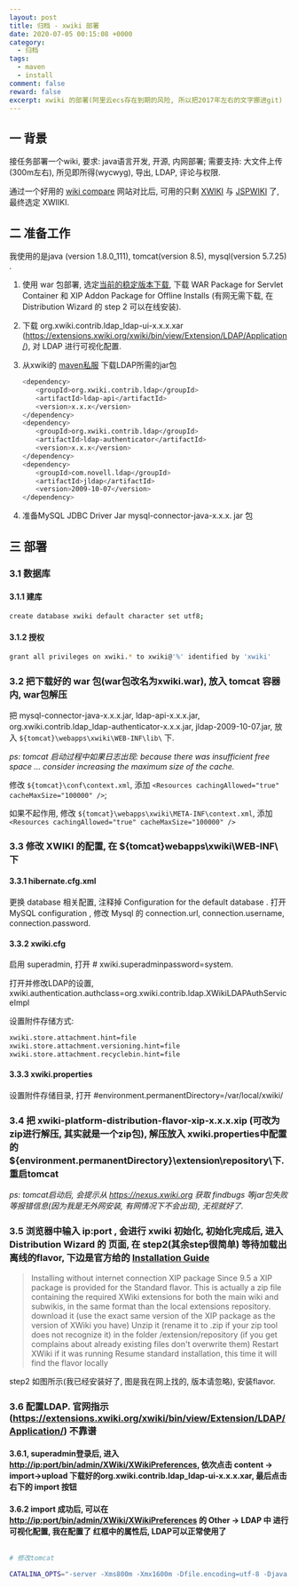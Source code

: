 ```yaml
---
layout: post
title: 归档 - xwiki 部署
date: 2020-07-05 00:15:08 +0000
category:
  - 归档
tags:
  - maven
  - install
comment: false
reward: false
excerpt: xwiki 的部署(阿里云ecs存在到期的风险, 所以把2017年左右的文字挪进git) 
---
```


## 一 背景

接任务部署一个wiki, 要求: java语言开发, 开源, 内网部署; 需要支持: 大文件上传(300m左右), 所见即所得(wycwyg), 导出, LDAP, 评论与权限.

通过一个好用的 [wiki compare](https://www.wikimatrix.org/) 网站对比后, 可用的只剩 [XWIKI](https://www.xwiki.org/xwiki/bin/view/Main/WebHome) 与 [JSPWIKI](https://jspwiki.apache.org/) 了, 最终选定 XWIIKI.

## 二 准备工作

我使用的是java (version 1.8.0_111), tomcat(version 8.5), mysql(version 5.7.25) .

1. 使用 war 包部署, 选定[当前的稳定版本下载](https://www.xwiki.org/xwiki/bin/view/Download/), 下载 WAR Package for Servlet Container 和 XIP Addon Package for Offline Installs (有网无需下载, 在  Distribution Wizard 的 step 2 可以在线安装).

2. 下载 org.xwiki.contrib.ldap_ldap-ui-x.x.x.xar (<https://extensions.xwiki.org/xwiki/bin/view/Extension/LDAP/Application/>), 对 LDAP 进行可视化配置.

3. 从xwiki的 [maven私服](https://nexus.xwiki.org/nexus) 下载LDAP所需的jar包

    ``` sh
    <dependency>
    　　<groupId>org.xwiki.contrib.ldap</groupId>
    　　<artifactId>ldap-api</artifactId>
    　　<version>x.x.x</version>
    </dependency>
    <dependency>
    　　<groupId>org.xwiki.contrib.ldap</groupId>
    　　<artifactId>ldap-authenticator</artifactId>
    　　<version>x.x.x</version>
    </dependency>
    <dependency>
    　　<groupId>com.novell.ldap</groupId>
    　　<artifactId>jldap</artifactId>
    　　<version>2009-10-07</version>
    </dependency>
    ```

4. 准备MySQL JDBC Driver Jar mysql-connector-java-x.x.x. jar 包

## 三 部署

### 3.1 数据库

#### 3.1.1 建库

  ``` sh
  create database xwiki default character set utf8;
  ```

#### 3.1.2 授权

  ``` sh
  grant all privileges on xwiki.* to xwiki@'%' identified by 'xwiki'
  ```

### 3.2 把下载好的 war 包(war包改名为xwiki.war), 放入 tomcat 容器内, war包解压

把 mysql-connector-java-x.x.x.jar, ldap-api-x.x.x.jar, org.xwiki.contrib.ldap_ldap-authenticator-x.x.x.jar, jldap-2009-10-07.jar, 放入 `${tomcat}\webapps\xwiki\WEB-INF\lib\` 下.

*ps: tomcat 启动过程中如果日志出现: because there was insufficient free space ... consider increasing the maximum size of the cache.*

修改 `${tomcat}\conf\context.xml`, 添加 `<Resources cachingAllowed="true" cacheMaxSize="100000" />`;

如果不起作用, 修改 `${tomcat}\webapps\xwiki\META-INF\context.xml`, 添加`<Resources cachingAllowed="true" cacheMaxSize="100000" />`

### 3.3 修改 XWIKI 的配置, 在 ${tomcat}webapps\xwiki\WEB-INF\ 下

#### 3.3.1 hibernate.cfg.xml

更换 database 相关配置, 注释掉 Configuration for the default database . 打开 MySQL configuration , 修改 Mysql 的 connection.url, connection.username, connection.password.

#### 3.3.2 xwiki.cfg

启用 superadmin, 打开 # xwiki.superadminpassword=system.

打开并修改LDAP的设置, xwiki.authentication.authclass=org.xwiki.contrib.ldap.XWikiLDAPAuthServiceImpl

设置附件存储方式:

  ``` sh
  xwiki.store.attachment.hint=file
  xwiki.store.attachment.versioning.hint=file
  xwiki.store.attachment.recyclebin.hint=file
  ```

#### 3.3.3 xwiki.properties

设置附件存储目录, 打开 #environment.permanentDirectory=/var/local/xwiki/

### 3.4 把 xwiki-platform-distribution-flavor-xip-x.x.x.xip (可改为zip进行解压, 其实就是一个zip包), 解压放入 xwiki.properties中配置的${environment.permanentDirectory}\extension\repository\下. 重启tomcat

*ps: tomcat启动后, 会提示从 <https://nexus.xwiki.org> 获取 findbugs 等jar包失败等报错信息(因为我是无外网安装, 有网情况下不会出现), 无视就好了.*
　　
### 3.5 浏览器中输入 ip:port , 会进行 xwiki 初始化, 初始化完成后, 进入 Distribution Wizard 的 页面, 在 step2(其余step很简单) 等待加载出离线的flavor, 下边是官方给的 [Installation Guide](https://www.xwiki.org/xwiki/bin/view/Documentation/AdminGuide/Installation/)

>Installing without internet connection
XIP package
Since 9.5 a XIP package is provided for the Standard flavor.
>This is actually a zip file containing the required XWiki extensions for both the main wiki and subwikis, in the same format than the local extensions repository.
>download it (use the exact same version of the XIP package as the version of XWiki you have)
Unzip it (rename it to .zip if your zip tool does not recognize it) in the folder <permanentdirectory>/extension/repository
(if you get complains about already existing files don't overwrite them)
Restart XWiki if it was running
Resume standard installation, this time it will find the flavor locally

step2 如图所示(我已经安装好了, 图是我在网上找的, 版本请忽略), 安装flavor.

### 3.6 配置LDAP. 官网指示(<https://extensions.xwiki.org/xwiki/bin/view/Extension/LDAP/Application/>) 不靠谱

#### 3.6.1, superadmin登录后, 进入 <http://ip:port/bin/admin/XWiki/XWikiPreferences>, 依次点击 content -> import->upload 下载好的org.xwiki.contrib.ldap_ldap-ui-x.x.x.xar, 最后点击 右下的 import 按钮

#### 3.6.2 import 成功后, 可以在 <http://ip:port/bin/admin/XWiki/XWikiPreferences> 的 Other -> LDAP 中 进行可视化配置, 我在配置了 红框中的属性后, LDAP可以正常使用了

``` sh

# 修改tomcat

CATALINA_OPTS="-server -Xms800m -Xmx1600m -Dfile.encoding=utf-8 -Djava.awt.headless=true -XX:+UseParallelGC -XX:MaxGCPauseMillis=100"

```
